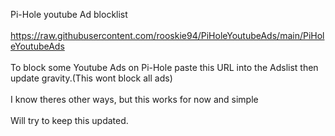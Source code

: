 Pi-Hole youtube Ad blocklist<br><br>
https://raw.githubusercontent.com/rooskie94/PiHoleYoutubeAds/main/PiHoleYoutubeAds <br><br>
To block some Youtube Ads on Pi-Hole paste this URL into the Adslist then update gravity.(This wont block all ads) <br><br>
I know theres other ways, but this works for now and simple <br><br>
Will try to keep this updated.
